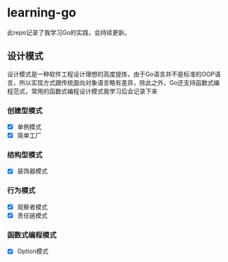 # learning-go
此repo记录了我学习Go的实践，会持续更新。

## 设计模式
设计模式是一种软件工程设计理想的高度提炼，由于Go语言并不是标准的OOP语言，所以实现方式跟传统面向对象语言略有差异，除此之外，Go还支持函数式编程范式，常用的函数式编程设计模式我学习后会记录下来
### 创建型模式
- [x] 单例模式
- [x] 简单工厂
### 结构型模式
- [x] 装饰器模式
### 行为模式
- [x] 观察者模式
- [x] 责任链模式
### 函数式编程模式
- [x] Option模式